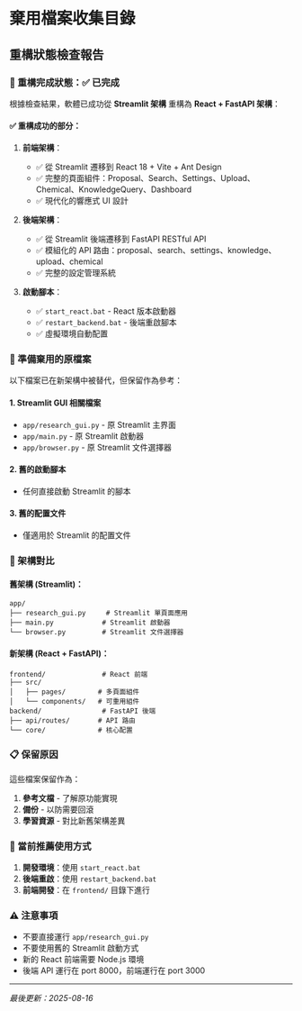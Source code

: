 # 棄用檔案收集目錄

## 重構狀態檢查報告

### 🎯 重構完成狀態：✅ 已完成

根據檢查結果，軟體已成功從 **Streamlit 架構** 重構為 **React + FastAPI 架構**：

#### ✅ 重構成功的部分：

1. **前端架構**：
   - ✅ 從 Streamlit 遷移到 React 18 + Vite + Ant Design
   - ✅ 完整的頁面組件：Proposal、Search、Settings、Upload、Chemical、KnowledgeQuery、Dashboard
   - ✅ 現代化的響應式 UI 設計

2. **後端架構**：
   - ✅ 從 Streamlit 後端遷移到 FastAPI RESTful API
   - ✅ 模組化的 API 路由：proposal、search、settings、knowledge、upload、chemical
   - ✅ 完整的設定管理系統

3. **啟動腳本**：
   - ✅ `start_react.bat` - React 版本啟動器
   - ✅ `restart_backend.bat` - 後端重啟腳本
   - ✅ 虛擬環境自動配置

### 📁 準備棄用的原檔案

以下檔案已在新架構中被替代，但保留作為參考：

#### 1. Streamlit GUI 相關檔案
- `app/research_gui.py` - 原 Streamlit 主界面
- `app/main.py` - 原 Streamlit 啟動器
- `app/browser.py` - 原 Streamlit 文件選擇器

#### 2. 舊的啟動腳本
- 任何直接啟動 Streamlit 的腳本

#### 3. 舊的配置文件
- 僅適用於 Streamlit 的配置文件

### 🔄 架構對比

#### 舊架構 (Streamlit)：
```
app/
├── research_gui.py     # Streamlit 單頁面應用
├── main.py            # Streamlit 啟動器
└── browser.py         # Streamlit 文件選擇器
```

#### 新架構 (React + FastAPI)：
```
frontend/              # React 前端
├── src/
│   ├── pages/        # 多頁面組件
│   └── components/   # 可重用組件
backend/               # FastAPI 後端
├── api/routes/       # API 路由
└── core/             # 核心配置
```

### 📋 保留原因

這些檔案保留作為：
1. **參考文檔** - 了解原功能實現
2. **備份** - 以防需要回滾
3. **學習資源** - 對比新舊架構差異

### 🚀 當前推薦使用方式

1. **開發環境**：使用 `start_react.bat`
2. **後端重啟**：使用 `restart_backend.bat`
3. **前端開發**：在 `frontend/` 目錄下進行

### ⚠️ 注意事項

- 不要直接運行 `app/research_gui.py`
- 不要使用舊的 Streamlit 啟動方式
- 新的 React 前端需要 Node.js 環境
- 後端 API 運行在 port 8000，前端運行在 port 3000

---
*最後更新：2025-08-16*

